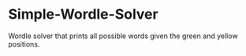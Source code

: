 # Simple-Wordle-Solver
Wordle solver that prints all possible words given the green and yellow positions.
